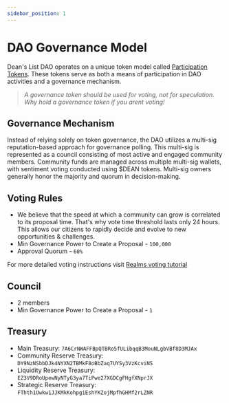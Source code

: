```yaml
---
sidebar_position: 1
---
```


# DAO Governance Model

Dean's List DAO operates on a unique token model called [Participation Tokens](/docs/Governance%20Framework/tokenomics). These tokens serve as both a means of participation in DAO activities and a governance mechanism.

> _A governance token should be used for voting, not for speculation. Why hold a governance token if you arent voting!_

## Governance Mechanism

Instead of relying solely on token governance, the DAO utilizes a multi-sig reputation-based approach for governance polling. This multi-sig is represented as a council consisting of most active and engaged community members. Community funds are managed across multiple multi-sig wallets, with sentiment voting conducted using $DEAN tokens. Multi-sig owners generally honor the majority and quorum in decision-making.

## Voting Rules

- We believe that the speed at which a community can grow is correlated to its proposal time. That's why vote time threshold lasts only 24 hours. This allows our citizens to rapidly decide and evolve to new opportunities & challenges.
- Min Governance Power to Create a Proposal - `100,000`
- Approval Quorum - `60%`

For more detailed voting instructions visit [Realms voting tutorial](/docs/Governance%20Framework/realms-tutorial)

## Council

- 2 members
- Min Governance Power to Create a Proposal - `1`

## Treasury

- Main Treasury: `7A6CrNWAFFBpQTBRo5fULibqqB3MouNLgbVBf8D3MJAx`
- Community Reserve Treasury: `DY9NzNSbbDJk4NYXN2TBMkF8oBbZaq7UYSy3VzKcviNS`
- Liquidity Reserve Treasury: `EZ3V9DRoUpewNyNTyG3ya7TiPwe27XGDCgFHgfXNprJX`
- Strategic Reserve Treasury: `FThth1Uwkw1JJKMkKohpgiEshYKZojMpfhGHMf2rLZNR`
